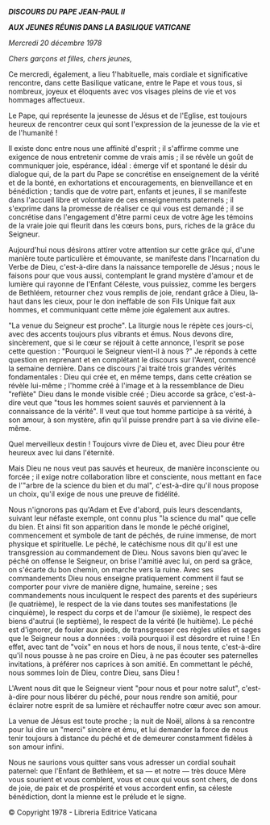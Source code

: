 ***DISCOURS DU PAPE JEAN-PAUL II***

***AUX JEUNES RÉUNIS DANS LA BASILIQUE VATICANE***

*Mercredi 20 décembre 1978*

*Chers garçons et filles, chers jeunes,*

Ce mercredi, également, a lieu 1'habituelle, mais cordiale et significative rencontre, dans cette Basilique vaticane, entre le Pape et vous tous, si nombreux, joyeux et éloquents avec vos visages pleins de vie et vos hommages affectueux.

Le Pape, qui représente la jeunesse de Jésus et de l'Eglise, est toujours heureux de rencontrer ceux qui sont l'expression de la jeunesse de la vie et de l'humanité !

Il existe donc entre nous une affinité d'esprit ; il s'affirme comme une exigence de nous entretenir comme de vrais amis ; il se révèle un goût de communiquer joie, espérance, idéal : émerge vif et spontané le désir du dialogue qui, de la part du Pape se concrétise en enseignement de la vérité et de la bonté, en exhortations et encouragements, en bienveillance et en bénédiction ; tandis que de votre part, enfants et jeunes, il se manifeste dans l'accueil libre et volontaire de ces enseignements paternels ; il s'exprime dans la promesse de réaliser ce qui vous est demandé ; il se concrétise dans l'engagement d'être parmi ceux de votre âge les témoins de la vraie joie qui fleurit dans les cœurs bons, purs, riches de la grâce du Seigneur.

Aujourd'hui nous désirons attirer votre attention sur cette grâce qui, d'une manière toute particulière et émouvante, se manifeste dans l'Incarnation du Verbe de Dieu, c'est-à-dire dans la naissance temporelle de Jésus ; nous le faisons pour que vous aussi, contemplant le grand mystère d'amour et de lumière qui rayonne de l'Enfant Céleste, vous puissiez, comme les bergers de Bethléem, retourner chez vous remplis de joie, rendant grâce à Dieu, là-haut dans les cieux, pour le don ineffable de son Fils Unique fait aux hommes, et communiquant cette même joie également aux autres.

"La venue du Seigneur est proche". La liturgie nous le répète ces jours-ci, avec des accents toujours plus vibrants et émus. Nous devons dire, sincèrement, que si le cœur se réjouit à cette annonce, l'esprit se pose cette question : "Pourquoi le Seigneur vient-il à nous ?" Je réponds à cette question en reprenant et en complétant le discours sur l'Avent, commencé la semaine dernière. Dans ce discours j'ai traité trois grandes vérités fondamentales : Dieu qui crée et, en même temps, dans cette création se révèle lui-même ; l'homme créé à l'image et à la ressemblance de Dieu "reflète" Dieu dans le monde visible créé ; Dieu accorde sa grâce, c'est-à-dire veut que "tous les hommes soient sauvés et parviennent à la connaissance de la vérité". Il veut que tout homme participe à sa vérité, à son amour, à son mystère, afin qu'il puisse prendre part à sa vie divine elle-même.

Quel merveilleux destin ! Toujours vivre de Dieu et, avec Dieu pour être heureux avec lui dans l'éternité.

Mais Dieu ne nous veut pas sauvés et heureux, de manière inconsciente ou forcée ; il exige notre collaboration libre et consciente, nous mettant en face de l'"arbre de la science du bien et du mal", c'est-à-dire qu'il nous propose un choix, qu'il exige de nous une preuve de fidélité.

Nous n'ignorons pas qu'Adam et Eve d'abord, puis leurs descendants, suivant leur néfaste exemple, ont connu plus "la science du mal" que celle du bien. Et ainsi fit son apparition dans le monde le péché originel,  commencement et symbole de tant de péchés, de ruine immense, de mort physique et spirituelle. Le péché, le catéchisme nous dit qu'il est une transgression au commandement de Dieu. Nous savons bien qu'avec le péché on offense le Seigneur, on brise l'amitié avec lui, on perd sa grâce, on s'écarte du bon chemin, on marche vers la ruine. Avec ses commandements Dieu nous enseigne pratiquement comment il faut se comporter pour vivre de manière digne, humaine, sereine ; ses commandements nous inculquent le respect des parents et des supérieurs (le quatrième), le respect de la vie dans toutes ses manifestations (le cinquième), le respect du corps et de l'amour (le sixième), le respect des biens d'autrui (le septième), le respect de la vérité (le huitième). Le péché est d'ignorer, de fouler aux pieds, de transgresser ces règles utiles et sages que le Seigneur nous a données : voilà pourquoi il est désordre et ruine ! En effet, avec tant de "voix" en nous et hors de nous, il nous tente, c'est-à-dire qu'il nous pousse à ne pas croire en Dieu, à ne pas écouter ses paternelles invitations, à préférer nos caprices à son amitié. En commettant le péché, nous sommes loin de Dieu, contre Dieu, sans Dieu !

L'Avent nous dit que le Seigneur vient "pour nous et pour notre salut", c'est-à-dire pour nous libérer du péché, pour nous rendre son amitié, pour éclairer notre esprit de sa lumière et réchauffer notre cœur avec son amour.

La venue de Jésus est toute proche ; la nuit de Noël, allons à sa rencontre pour lui dire un "merci" sincère et ému, et lui demander la force de nous tenir toujours à distance du péché et de demeurer constamment fidèles à son amour infini.

Nous ne saurions vous quitter sans vous adresser un cordial souhait paternel: que l'Enfant de Bethléem, et sa — et notre — très douce Mère vous sourient et vous comblent, vous et ceux qui vous sont chers, de dons de joie, de paix et de prospérité et vous accordent enfin, sa céleste bénédiction, dont la mienne est le prélude et le signe.

© Copyright 1978 \- Libreria Editrice Vaticana